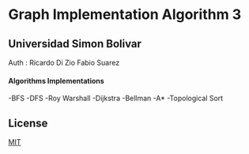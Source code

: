 # Graph Implementation Algorithm 3
## Universidad Simon Bolivar
Auth : Ricardo Di Zio
       Fabio Suarez

#### Algorithms Implementations
-BFS
-DFS
-Roy Warshall
-Dijkstra
-Bellman
-A*
-Topological Sort

## License

[MIT](LICENSE)
